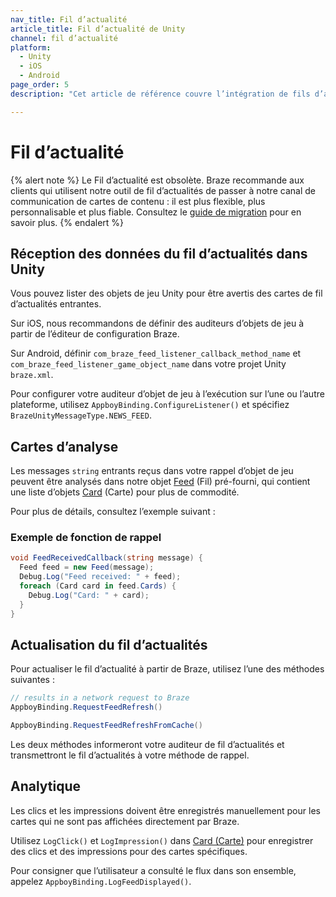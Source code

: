 ```yaml
---
nav_title: Fil d’actualité
article_title: Fil d’actualité de Unity
channel: fil d’actualité
platform: 
  - Unity
  - iOS
  - Android
page_order: 5
description: "Cet article de référence couvre l’intégration de fils d’actualités pour la plateforme Unity."

---
```


# Fil d’actualité

{% alert note %}
Le Fil d’actualité est obsolète. Braze recommande aux clients qui utilisent notre outil de fil d’actualités de passer à notre canal de communication de cartes de contenu : il est plus flexible, plus personnalisable et plus fiable. Consultez le [guide de migration]({{site.baseurl}}/user_guide/message_building_by_channel/content_cards/migrating_from_news_feed/) pour en savoir plus.
{% endalert %}

## Réception des données du fil d’actualités dans Unity

Vous pouvez lister des objets de jeu Unity pour être avertis des cartes de fil d’actualités entrantes. 

Sur iOS, nous recommandons de définir des auditeurs d’objets de jeu à partir de l’éditeur de configuration Braze.

Sur Android, définir `com_braze_feed_listener_callback_method_name` et `com_braze_feed_listener_game_object_name` dans votre projet Unity `braze.xml`.

Pour configurer votre auditeur d’objet de jeu à l’exécution sur l’une ou l’autre plateforme, utilisez `AppboyBinding.ConfigureListener()` et spécifiez `BrazeUnityMessageType.NEWS_FEED`.

## Cartes d’analyse

Les messages `string` entrants reçus dans votre rappel d’objet de jeu peuvent être analysés dans notre objet [Feed][11] (Fil) pré-fourni, qui contient une liste d’objets [Card][12] (Carte) pour plus de commodité.

Pour plus de détails, consultez l’exemple suivant :

### Exemple de fonction de rappel

```csharp
void FeedReceivedCallback(string message) {
  Feed feed = new Feed(message);
  Debug.Log("Feed received: " + feed);
  foreach (Card card in feed.Cards) {
    Debug.Log("Card: " + card);
  }
}
```

## Actualisation du fil d’actualités

Pour actualiser le fil d’actualité à partir de Braze, utilisez l’une des méthodes suivantes :

```csharp
// results in a network request to Braze
AppboyBinding.RequestFeedRefresh()

AppboyBinding.RequestFeedRefreshFromCache()
```

Les deux méthodes informeront votre auditeur de fil d’actualités et transmettront le fil d’actualités à votre méthode de rappel.

## Analytique

Les clics et les impressions doivent être enregistrés manuellement pour les cartes qui ne sont pas affichées directement par Braze.

Utilisez `LogClick()` et `LogImpression()` dans [Card (Carte)][12] pour enregistrer des clics et des impressions pour des cartes spécifiques.

Pour consigner que l’utilisateur a consulté le flux dans son ensemble, appelez `AppboyBinding.LogFeedDisplayed()`.

[11]: https://github.com/Appboy/appboy-unity-sdk/blob/master/Assets/Plugins/Appboy/models/Feed.cs
[12]: https://github.com/Appboy/appboy-unity-sdk/blob/master/Assets/Plugins/Appboy/models/Cards/Card.cs
